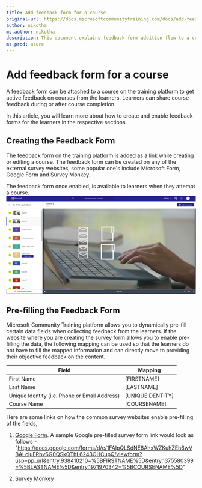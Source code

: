 ```yaml
---
title: Add feedback form for a course
original-url: https://docs.microsoftcommunitytraining.com/docs/add-feedback-form-for-a-course
author: nikotha
ms.author: nikotha
description: This document explains feedback form addition flow to a course.
ms.prod: azure
---
```


# Add feedback form for a course

A feedback form can be attached to a course on the training platform to get active feedback on courses from the learners. Learners can share course feedback during or after course completion.

In this article, you will learn more about how to create and enable feedback forms for the learners in the respective sections.

## Creating the Feedback Form

The feedback form on the training platform is added as a link while creating or editing a course. The feedback form can be created on any of the external survey websites, some popular one's include Microsoft Form, Google Form and Survey Monkey.

The feedback form once enabled, is available to learners when they attempt a course.
![Feedback form for learners](../../../media/image%28476%29.png)

## Pre-filling the Feedback Form

Microsoft Community Training platform allows you to dynamically pre-fill certain data fields when collecting feedback from the learners.
If the website where you are creating the survey form allows you to enable pre-filling the data, the following mapping can be used so that the learners do not have to fill the mapped information and can directly move to providing their objective feedback on the content.

| Field | Mapping |
| --- | --- |
| First Name | [FIRSTNAME] |
| Last Name | [LASTNAME]  |
| Unique Identity (i.e. Phone or Email Address) | [UNIQUEIDENTITY]  |
| Course Name | [COURSENAME]  |

Here are some links on how the common survey websites enable pre-filling of the fields,

1. [Google Form](https://trevorfox.com/2015/06/dynamically-pre-fill-google-forms-with-mailchimp-merge-tags/). A sample Google pre-filled survey form link would look as follows - "https://docs.google.com/forms/d/e/1FAIpQLSdNE8AhxWZKuhZEh6wVBALcjuERbv6G0QSkQThL6243OHCupQ/viewform?usp=pp_url&entry.938410210=%5BFIRSTNAME%5D&entry.1375580399=%5BLASTNAME%5D&entry.1971970342=%5BCOURSENAME%5D"

2. [Survey Monkey](https://help.surveymonkey.com/articles/en_US/kb/What-are-custom-variables-and-how-do-I-use-them)
